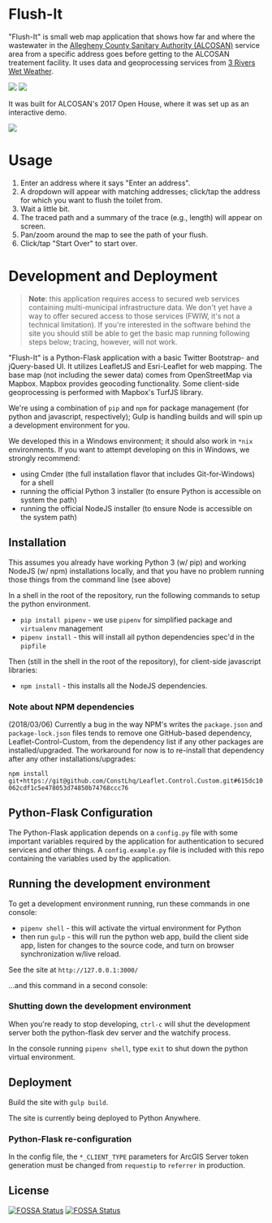 # Flush-It


"Flush-It" is small web map application that shows how far and where the wastewater in the [Allegheny County Sanitary Authority (ALCOSAN)](http://www.alcosan.org/) service area from a specific address goes before getting to the ALCOSAN treatement facility. It uses data and geoprocessing services from [3 Rivers Wet Weather](https://www.3riverswetweather.org).

![](https://raw.githubusercontent.com/civicmapper/flush-the-toilet/master/docs/in-progress.png?token=AJkMRLB1PSvnQs6R9TPPvbH1CvpAOdgoks5awn5DwA%3D%3D)
![](https://raw.githubusercontent.com/civicmapper/flush-the-toilet/master/docs/results.png?token=AJkMRFdwh_wA9Yab4h6IwreHnTvl5iR8ks5awn5vwA%3D%3D)


It was built for ALCOSAN's 2017 Open House, where it was set up as an interactive demo.

![](https://raw.githubusercontent.com/civicmapper/flush-the-toilet/master/docs/open-house.jpg?token=AJkMRHCjts9SZLuB2k_Hu4MaCUTUG5Vwks5awnoEwA%3D%3D)

# Usage

1. Enter an address where it says "Enter an address".
2. A dropdown will appear with matching addresses; click/tap the address for which you want to flush the toilet from.
3. Wait a little bit.
4. The traced path and a summary of the trace (e.g., length) will appear on screen.
5. Pan/zoom around the map to see the path of your flush.
6. Click/tap "Start Over" to start over.

# Development and Deployment

> **Note**: this application requires access to secured web services containing multi-municipal infrastructure data. We don't yet have a way to offer secured access to those services (FWIW, it's not a technical limitation). If you're interested in the software behind the site you should still be able to get the basic map running following steps below; tracing, however, will not work.

"Flush-It" is a Python-Flask application with a basic Twitter Bootstrap- and jQuery-based UI. It utilizes LeafletJS and Esri-Leaflet for web mapping. The base map (not including the sewer data) comes from OpenStreetMap via Mapbox. Mapbox provides geocoding functionality. Some client-side geoprocessing is performed with Mapbox's TurfJS library.

We're using a combination of `pip` and `npm` for package management (for python and javascript, respectively); Gulp is handling builds and will spin up a development environment for you.

We developed this in a Windows environment; it should also work in `*nix` environments. If you want to attempt developing on this in Windows, we strongly recommend:

* using Cmder (the full installation flavor that includes Git-for-Windows) for a shell
* running the official Python 3 installer (to ensure Python is accessible on system the path)
* running the official NodeJS installer (to ensure Node is accessible on the system path)

## Installation

This assumes you already have working Python 3 (w/ pip) and working NodeJS (w/ npm) installations locally, and that you have no problem running those things from the command line (see above)

In a shell in the root of the repository, run the following commands to setup the python environment.

* `pip install pipenv` - we use `pipenv` for simplified package and `virtualenv` management
* `pipenv install` - this will install all python dependencies spec'd in the `pipfile`

Then (still in the shell in the root of the repository), for client-side javascript libraries:

* `npm install` - this installs all the NodeJS dependencies.

### Note about NPM dependencies

(2018/03/06) Currently a bug in the way NPM's writes the `package.json` and `package-lock.json` files tends to remove one GitHub-based dependency, Leaflet-Control-Custom, from the dependency list if any other packages are installed/upgraded. The workaround for now is to re-install that dependency after any other installations/upgrades:

`npm install git+https://git@github.com/ConstLhq/Leaflet.Control.Custom.git#615dc10062cdf1c5e478053d74850b74768ccc76`

## Python-Flask Configuration

The Python-Flask application depends on a `config.py` file with some important variables required by the application for authentication to secured services and other things. A `config.example.py` file is included with this repo containing the variables used by the application.

## Running the development environment

To get a development environment running, run these commands in one console:

* `pipenv shell` - this will activate the virtual environment for Python
* then run `gulp` - this will run the python web app, build the client side app, listen for changes to the source code, and turn on browser synchronization w/live reload.

See the site at `http://127.0.0.1:3000/`

...and this command in a second console:

### Shutting down the development environment

When you're ready to stop developing, `ctrl-c` will shut the development server both the python-flask dev server and the watchify process. 

In the console running `pipenv shell`, type `exit` to shut down the python virtual environment.

## Deployment

Build the site with `gulp build`.

The site is currently being deployed to Python Anywhere.

### Python-Flask re-configuration

In the config file, the `*_CLIENT_TYPE` parameters for ArcGIS Server token generation must be changed
from `requestip` to `referrer` in production.


## License
[![FOSSA Status](https://app.fossa.io/api/projects/git%2Bgithub.com%2Fcivicmapper%2Fflush-it.svg?type=shield)](https://app.fossa.io/projects/git%2Bgithub.com%2Fcivicmapper%2Fflush-it?ref=badge_shield)
[![FOSSA Status](https://app.fossa.io/api/projects/git%2Bgithub.com%2Fcivicmapper%2Fflush-it.svg?type=large)](https://app.fossa.io/projects/git%2Bgithub.com%2Fcivicmapper%2Fflush-it?ref=badge_large)
